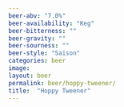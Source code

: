 ```yaml
---
beer-abv: "7.0%"
beer-availability: "Keg"
beer-bitterness: ""
beer-gravity: ""
beer-sourness: ""
beer-style: "Saison"
categories: beer
image: 
layout: beer
permalink: beer/hoppy-tweener/
title:  "Hoppy Tweener"
---
```

